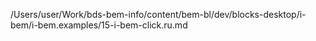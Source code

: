 /Users/user/Work/bds-bem-info/content/bem-bl/dev/blocks-desktop/i-bem/i-bem.examples/15-i-bem-click.ru.md